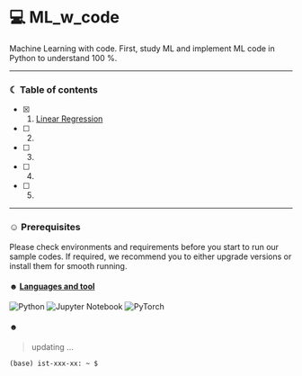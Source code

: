 # 💻 ML_w_code
Machine Learning with code. First, study ML and implement ML code in Python to understand 100 %. 


-----------------------------------------------------------------------
### ☾ Table of contents
- [x] 01. [Linear Regression](https://github.com/soyounson/ML_w_code/blob/main/01_Linear_Regression/09_MML_Linear_regression.ipynb)
- [ ] 02. 
- [ ] 03. 
- [ ] 04. 
- [ ] 05. 
-----------------------------------------------------------------------

### ☺︎ Prerequisites
Please check environments and requirements before you start to run our sample codes. If required, we recommend you to either upgrade versions or install them for smooth running.


#### ☻ [Languages and tool](https://github.com/Ileriayo/markdown-badges)
![Python](https://img.shields.io/badge/python-3670A0?style=for-the-badge&logo=python&logoColor=ffdd54)
![Jupyter Notebook](https://img.shields.io/badge/jupyter-%23FA0F00.svg?style=for-the-badge&logo=jupyter&logoColor=white)
![PyTorch](https://img.shields.io/badge/PyTorch-%23EE4C2C.svg?style=for-the-badge&logo=PyTorch&logoColor=white)

#### ☻ 
>  updating ...

```
(base) ist-xxx-xx: ~ $ 
```



